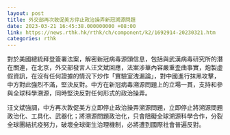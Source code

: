 ```yaml
---
layout: post
title: 外交部再次敦促美方停止政治操弄新冠溯源問題
date: 2023-03-21 16:45:38.000000000 +08:00
link: https://news.rthk.hk/rthk/ch/component/k2/1692914-20230321.htm
categories: rthk
---
```


對於美國總統拜登簽署法案，解密新冠病毒源頭信息，包括與武漢病毒研究所的潛在關連，在北京，外交部發言人汪文斌回應，法案涉華內容嚴重歪曲事實，炮製虛假資訊，在沒有任何證據的情況下炒作「實驗室洩漏論」，對中國進行抹黑攻擊，中方對此強烈不滿，堅決反對。中方在新冠病毒溯源問題上的立場一貫，支持和參與全球科學溯源，同時堅決反對任何形式的政治操弄。

汪文斌強調，中方再次敦促美方立即停止政治操弄溯源問題，立即停止將溯源問題政治化、工具化、武器化；將溯源問題政治化，只會阻礙全球溯源科學合作，分裂全球團結抗疫努力，破壞全球衛生治理機制，必將遭到國際社會普遍反對。
